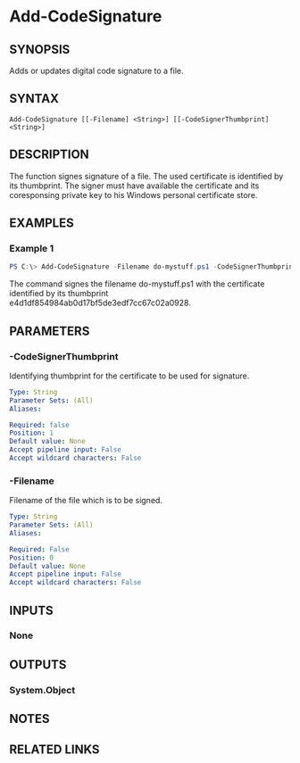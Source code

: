 ﻿---
external help file: NETOffice.Tools-help.xml
Module Name: NETOffice.Tools
online version:
schema: 2.0.0
---

# Add-CodeSignature

## SYNOPSIS
Adds or updates digital code signature to a file.

## SYNTAX

```
Add-CodeSignature [[-Filename] <String>] [[-CodeSignerThumbprint] <String>]
```

## DESCRIPTION
The function signes signature of a file. The used certificate is identified by its thumbprint. The signer must have available the certificate and its coresponsing private key to his Windows personal certificate store.

## EXAMPLES

### Example 1
```powershell
PS C:\> Add-CodeSignature -Filename do-mystuff.ps1 -CodeSignerThumbprint e4d1df854984ab0d17bf5de3edf7cc67c02a0928
```

The command signes the filename do-mystuff.ps1 with the certificate identified by its thumbprint e4d1df854984ab0d17bf5de3edf7cc67c02a0928.

## PARAMETERS

### -CodeSignerThumbprint
Identifying thumbprint for the certificate to be used for signature.

```yaml
Type: String
Parameter Sets: (All)
Aliases:

Required: false
Position: 1
Default value: None
Accept pipeline input: False
Accept wildcard characters: False
```

### -Filename
Filename of the file which is to be signed.

```yaml
Type: String
Parameter Sets: (All)
Aliases:

Required: False
Position: 0
Default value: None
Accept pipeline input: False
Accept wildcard characters: False
```

## INPUTS

### None

## OUTPUTS

### System.Object
## NOTES

## RELATED LINKS
